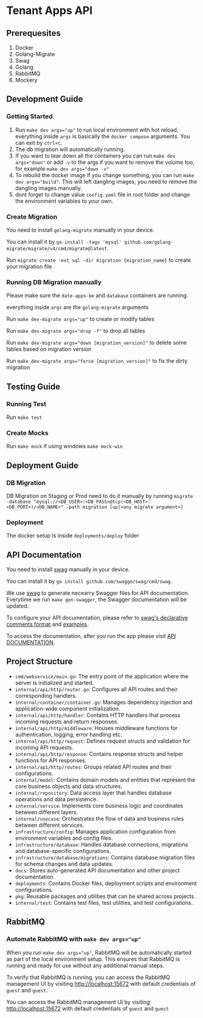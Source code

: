 # Tenant Apps API

## Prerequesites

1. Docker
2. Golang-Migrate
3. Swag
4. Golang
5. RabbitMQ
6. Mockery

## Development Guide

### Getting Started

1. Run `make dev args="up"` to run local environment with hot reload, everything inside `args` is basically the `docker compose` arguments. You can exit by `ctrl+c`.
2. The db migration will automatically running.
3. If you want to tear down all the containers you can run `make dev args="down"` or add `-v` to the args if you want to remove the volume too, for example `make dev args="down -v"`
4. To rebuild the docker image if you change something, you can run `make dev args="build"`. This will left dangling images, you need to remove the dangling images manually.
5. dont forget to change value `config.yaml` file in root folder and change the environment variables to your own.


### Create Migration

You need to install `golang-migrate` manually in your device.

You can install it by `go install -tags 'mysql' github.com/golang-migrate/migrate/v4/cmd/migrate@latest`.

Run `migrate create -ext sql -dir migration {migration_name}` to create your migration file

### Running DB Migration manually

Please make sure the `date-apps-be` and `database` containers are running.

everything inside `args` are the `golang-migrate` arguments

Run `make dev-migrate args="up"` to create or modify tables

Run `make dev-migrate args="drop -f"` to drop all tables

Run `make dev-migrate args="down [migration_version]"` to delete some tables based on migration version

Run `make dev-migrate args="force [migration_version]"` to fix the dirty migration

## Testing Guide

###

### Running Test

Run `make test`

### Create Mocks

Run `make mock` if using windows `make mock-win`

## Deployment Guide

### DB Migration

DB Migration on Staging or Prod need to do it manually by running `migrate -database "mysql://<DB_USER>:<DB_PASS>@tcp(<DB_HOST>:<DB_PORT>)/<DB_NAME>" -path migration [up|<any migrate argument>]`

### Deployment

The docker setup is inside `deployments/deploy` folder


## API Documentation
You need to install [swag](https://github.com/swaggo/swag) manually in your device.

You can install it by `go install github.com/swaggo/swag/cmd/swag`.

We use [swag](https://github.com/swaggo/swag) to generate necearry Swagger files for API documentation. Everytime we run `make gen-swagger`, the Swagger documentation will be updated.

To configure your API documentation, please refer to [swag's declarative comments format](https://github.com/swaggo/swag#declarative-comments-format) and [examples](https://github.com/swaggo/swag#examples).

To access the documentation, after you run the app please visit [API DOCUMENTATION](http://localhost:8080/v1/docs/index.html).


## Project Structure

- `cmd/webservice/main.go`: The entry point of the application where the server is initialized and started.
- `internal/api/http/router.go`: Configures all API routes and their corresponding handlers.
- `internal/container/container.go`: Manages dependency injection and application-wide component initialization.
- `internal/api/http/handler`: Contains HTTP handlers that process incoming requests and return responses.
- `internal/api/http/middleware`: Houses middleware functions for authentication, logging, error handling etc.
- `internal/api/http/request`: Defines request structs and validation for incoming API requests.
- `internal/api/http/response`: Contains response structs and helper functions for API responses.
- `internal/api/http/routes`: Groups related API routes and their configurations.
- `internal/model`: Contains domain models and entities that represent the core business objects and data structures.
- `internal/repository`: Data access layer that handles database operations and data persistence.
- `internal/service`: Implements core business logic and coordinates between different layers.
- `internal/usecase`: Orchestrates the flow of data and business rules between different services.
- `infrastructure/config`: Manages application configuration from environment variables and config files.
- `infrastructure/database`: Handles database connections, migrations and database-specific configurations.
- `infrastructure/database/migrations`: Contains database migration files for schema changes and data updates.
- `docs`: Stores auto-generated API documentation and other project documentation.
- `deployments`: Contains Docker files, deployment scripts and environment configurations.
- `pkg`: Reusable packages and utilities that can be shared across projects.
- `internal/test`: Contains test files, test utilities, and test configurations.

## RabbitMQ

### Automate RabbitMQ with `make dev args="up"`

When you run `make dev args="up"`, RabbitMQ will be automatically started as part of the local environment setup. This ensures that RabbitMQ is running and ready for use without any additional manual steps.

To verify that RabbitMQ is running, you can access the RabbitMQ management UI by visiting [http://localhost:15672](http://localhost:15672) with default credentials of `guest` and `guest`.

You can access the RabbitMQ management UI by visiting [http://localhost:15672](http://localhost:15672) with default credentials of `guest` and `guest`

